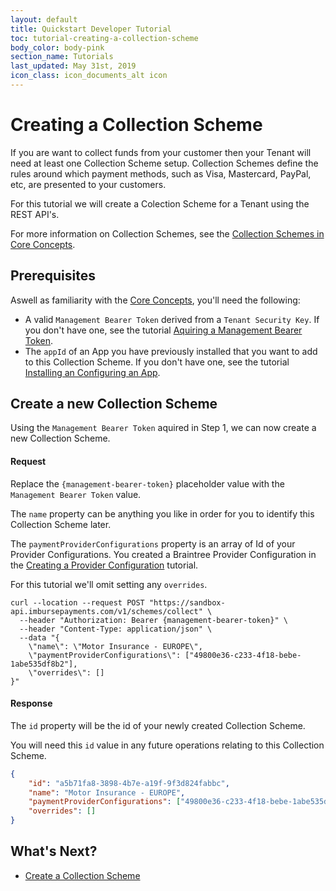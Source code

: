```yaml
---
layout: default
title: Quickstart Developer Tutorial
toc: tutorial-creating-a-collection-scheme
body_color: body-pink
section_name: Tutorials
last_updated: May 31st, 2019
icon_class: icon_documents_alt icon
---
```

# Creating a Collection Scheme
If you are want to collect funds from your customer then your Tenant will need at least one Collection Scheme setup. Collection Schemes define the rules around which payment methods, such as Visa, Mastercard, PayPal, etc, are presented to your customers.

For this tutorial we will create a Colection Scheme for a Tenant using the REST API's. 

For more information on Collection Schemes, see the [Collection Schemes in Core Concepts](/pages/guides/core-concepts/#collection-schemes).

## Prerequisites
Aswell as familiarity with the [Core Concepts](/pages/guides/core-concepts), you'll need the following:

- A valid `Management Bearer Token` derived from a `Tenant Security Key`. If you don't have one, see the tutorial [Aquiring a Management Bearer Token](#aquire-management-bearer-token).
- The `appId` of an App you have previously installed that you want to add to this Collection Scheme. If you don't have one, see the tutorial [Installing an Configuring an App](/pages/tutorials/installing-and-configuring-an-app).

## Create a new Collection Scheme
Using the `Management Bearer Token` aquired in Step 1, we can now create a new Collection Scheme.

#### Request
Replace the `{management-bearer-token}` placeholder value with the `Management Bearer Token` value.

The `name` property can be anything you like in order for you to identify this Collection Scheme later.

The `paymentProviderConfigurations` property is an array of Id of your Provider Configurations. You created a Braintree Provider Configuration in the [Creating a Provider Configuration](/pages/tutorials/creating-a-provider-configuration) tutorial.

For this tutorial we'll omit setting any `overrides`.

```curl
curl --location --request POST "https://sandbox-api.imbursepayments.com/v1/schemes/collect" \
  --header "Authorization: Bearer {management-bearer-token}" \
  --header "Content-Type: application/json" \
  --data "{ 
	\"name\": \"Motor Insurance - EUROPE\",
	\"paymentProviderConfigurations\": ["49800e36-c233-4f18-bebe-1abe535df8b2"],
	\"overrides\": []
}"
```

#### Response
The `id` property will be the id of your newly created Collection Scheme.

You will need this `id` value in any future operations relating to this Collection Scheme.

```json
{
    "id": "a5b71fa8-3898-4b7e-a19f-9f3d824fabbc",
    "name": "Motor Insurance - EUROPE",
    "paymentProviderConfigurations": ["49800e36-c233-4f18-bebe-1abe535df8b2"],
    "overrides": []
}
```

## What's Next?

- [Create a Collection Scheme](/pages/tutorials/creating-a-collection-scheme)





